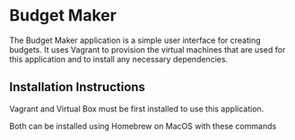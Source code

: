 # Budget Maker
The Budget Maker application is a simple user interface for creating budgets. It uses Vagrant to provision the virtual machines that are used for this application and to install any necessary dependencies.

## Installation Instructions
Vagrant and Virtual Box must be first installed to use this application. 

Both can be installed using Homebrew on MacOS with these commands


